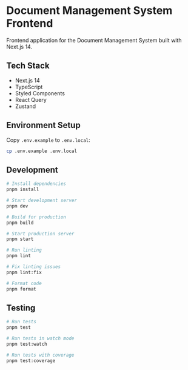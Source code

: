 # Document Management System Frontend

Frontend application for the Document Management System built with Next.js 14.

## Tech Stack

- Next.js 14
- TypeScript
- Styled Components
- React Query
- Zustand

## Environment Setup

Copy `.env.example` to `.env.local`:
```bash
cp .env.example .env.local
```

## Development

```bash
# Install dependencies
pnpm install

# Start development server
pnpm dev

# Build for production
pnpm build

# Start production server
pnpm start

# Run linting
pnpm lint

# Fix linting issues
pnpm lint:fix

# Format code
pnpm format
```

## Testing

```bash
# Run tests
pnpm test

# Run tests in watch mode
pnpm test:watch

# Run tests with coverage
pnpm test:coverage
```